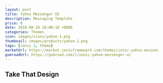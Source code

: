 ```yaml
---
layout: post
title: Yahoo Messenger UI
description: Messaging Template
price: 6
date: 2018-08-26 18:00:18 +0800
categories: Themes
icon: images/icons/yahoo-1.png
thumbnail: images/products/yahoo-1.png
tags: [ionic 1, theme]
marketUrl: https://market.ionicframework.com/themes/ionic-yahoo-messenger-ui
gumroadUrl: https://gumroad.com/l/ionic-yahoo-messenger-ui
---
```


## Take That Design
